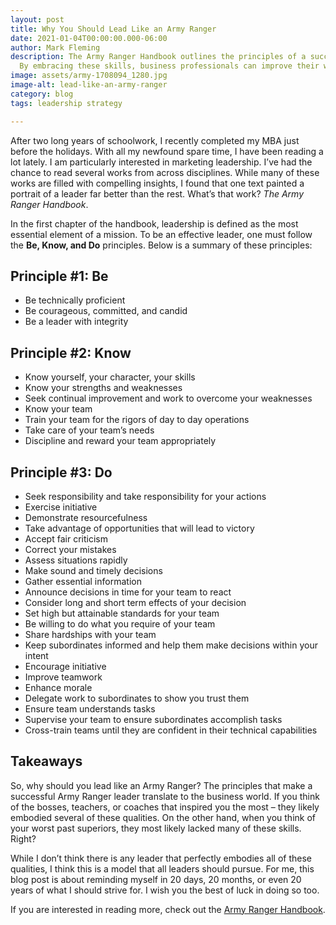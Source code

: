 ```yaml
---
layout: post
title: Why You Should Lead Like an Army Ranger
date: 2021-01-04T00:00:00.000-06:00
author: Mark Fleming
description: The Army Ranger Handbook outlines the principles of a successful leader.
  By embracing these skills, business professionals can improve their workplace leadership.
image: assets/army-1708094_1280.jpg
image-alt: lead-like-an-army-ranger
category: blog
tags: leadership strategy

---
```

After two long years of schoolwork, I recently completed my MBA just before the holidays. With all my newfound spare time, I have been reading a lot lately. I am particularly interested in marketing leadership. I’ve had the chance to read several works from across disciplines. While many of these works are filled with compelling insights, I found that one text painted a portrait of a leader far better than the rest. What’s that work? _The Army Ranger Handbook_.

In the first chapter of the handbook, leadership is defined as the most essential element of a mission. To be an effective leader, one must follow the **Be, Know, and Do** principles. Below is a summary of these principles:

## Principle #1: Be

* Be technically proficient
* Be courageous, committed, and candid
* Be a leader with integrity

## Principle #2: Know

* Know yourself, your character, your skills
* Know your strengths and weaknesses
* Seek continual improvement and work to overcome your weaknesses
* Know your team
* Train your team for the rigors of day to day operations
* Take care of your team’s needs
* Discipline and reward your team appropriately

## Principle #3: Do

* Seek responsibility and take responsibility for your actions
* Exercise initiative
* Demonstrate resourcefulness
* Take advantage of opportunities that will lead to victory
* Accept fair criticism
* Correct your mistakes
* Assess situations rapidly
* Make sound and timely decisions
* Gather essential information
* Announce decisions in time for your team to react
* Consider long and short term effects of your decision
* Set high but attainable standards for your team
* Be willing to do what you require of your team
* Share hardships with your team
* Keep subordinates informed and help them make decisions within your intent
* Encourage initiative
* Improve teamwork
* Enhance morale
* Delegate work to subordinates to show you trust them
* Ensure team understands tasks
* Supervise your team to ensure subordinates accomplish tasks
* Cross-train teams until they are confident in their technical capabilities

## Takeaways

So, why should you lead like an Army Ranger? The principles that make a successful Army Ranger leader translate to the business world. If you think of the bosses, teachers, or coaches that inspired you the most – they likely embodied several of these qualities. On the other hand, when you think of your worst past superiors, they most likely lacked many of these skills. Right?

While I don’t think there is any leader that perfectly embodies all of these qualities, I think this is a model that all leaders should pursue. For me, this blog post is about reminding myself in 20 days, 20 months, or even 20 years of what I should strive for. I wish you the best of luck in doing so too.

If you are interested in reading more, check out the [Army Ranger Handbook](https://www.milsci.ucsb.edu/sites/secure.lsit.ucsb.edu.mili.d7/files/sitefiles/resources/Ranger%20Handbook.pdf).